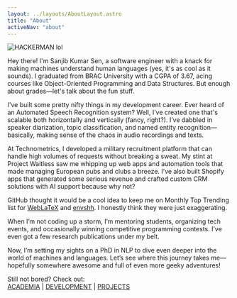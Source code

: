 ```yaml
---
layout: ../layouts/AboutLayout.astro
title: "About"
activeNav: "about"
---
```


<div class="text-wrap">
  <img alt="HACKERMAN lol" class="m-4 rounded-full h-48 w-48 float-right mr-4 ring-[rgb(17,88,209)] ring-4 dark:text-white" src="https://github.com/user-attachments/assets/b3157d32-6755-4d11-a35a-a2c3e9173441"/>
   <p>
  Hey there! I'm Sanjib Kumar Sen, a software engineer with a knack for making machines understand human languages (yes, it's as cool as it sounds). I graduated from BRAC University with a CGPA of 3.67, acing courses like Object-Oriented Programming and Data Structures. But enough about grades—let's talk about the fun stuff.

I've built some pretty nifty things in my development career. Ever heard of an Automated Speech Recognition system? Well, I’ve created one that's scalable both horizontally and vertically (fancy, right?). I’ve dabbled in speaker diarization, topic classification, and named entity recognition—basically, making sense of the chaos in audio recordings and texts.

At Technometrics, I developed a military recruitment platform that can handle high volumes of requests without breaking a sweat. My stint at Project Waitless saw me whipping up web apps and automation tools that made managing European pubs and clubs a breeze. I’ve also built Shopify apps that generated some serious revenue and crafted custom CRM solutions with AI support because why not?

GitHub thought it would be a cool idea to keep me on Monthly Top Trending list for <a class="underline decoration-dashed underline-offset-4 hover:text-skin-accent" href="https://github.com/sanjib-sen/weblatex">WebLaTeX</a> and <a class="underline decoration-dashed underline-offset-4 hover:text-skin-accent" href="https://envshh.js.org">envshh</a>. I honestly think they were just exaggerating.

When I’m not coding up a storm, I’m mentoring students, organizing tech events, and occasionally winning competitive programming contests. I’ve even got a few research publications under my belt.

Now, I’m setting my sights on a PhD in NLP to dive even deeper into the world of machines and languages. Let’s see where this journey takes me—hopefully somewhere awesome and full of even more geeky adventures!

  </p>
  <p class="text-lg pt-4"> Still not bored? Check out: </br> <a href="/academia">ACADEMIA</a> | <a href="/development">DEVELOPMENT</a> | <a href="/projects">PROJECTS</a> </p>
</div>
